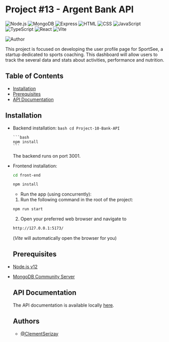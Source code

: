 # Project #13 - Argent Bank API

![Node.js](https://img.shields.io/badge/Node.js-%23339933?style=for-the-badge&logo=node.js&logoColor=white)
![MongoDB](https://img.shields.io/badge/MongoDB-%2347A248?style=for-the-badge&logo=mongodb&logoColor=white)
![Express](https://img.shields.io/badge/Express.js-%23404d59?style=for-the-badge)
![HTML](https://img.shields.io/badge/HTML-%23E34F26?style=for-the-badge&logo=html5&logoColor=white)
![CSS](https://img.shields.io/badge/CSS-%231572B6?style=for-the-badge&logo=css3&logoColor=white)
![JavaScript](https://img.shields.io/badge/JavaScript-%23F7DF1E?style=for-the-badge&logo=javascript&logoColor=black)
![TypeScript](https://img.shields.io/badge/TypeScript-%23007ACC?style=for-the-badge&logo=typescript&logoColor=white)
![React](https://img.shields.io/badge/-React-%23282C34?style=for-the-badge&logo=react&logoColor=%2361DAFB)
![Vite](https://img.shields.io/badge/Vite-%23000000?style=for-the-badge&logo=vite&logoColor=white)

![Author](https://img.shields.io/badge/Author-Cl%C3%A9ment%20Serizay-blue?style=for-the-badge)

This project is focused on developing the user profile page for SportSee, a startup dedicated to sports coaching. This dashboard will allow users to track the several data and stats about activities, performance and nutrition.

## Table of Contents

- [Installation](#installation)
- [Prerequisites](#prerequisites)
- [API Documentation](#api-documentation)

## Installation

- Backend installation:
  `bash
cd Project-10-Bank-API
`

      ```bash
      npm install
      ```

  The backend runs on port 3001.

- Frontend installation:

  ```bash
  cd front-end
  ```

  ```bash
  npm install
  ```

  - Run the app (using concurrently):

  1.  Run the following command in the root of the project:

  ```bash
  npm run start
  ```

  2. Open your preferred web browser and navigate to

  ```bash
  http://127.0.0.1:5173/
  ```

  (_Vite_ will automatically open the browser for you)

  ## Prerequisites

- [Node.js v12](https://nodejs.org/en/)
- [MongoDB Community Server](https://www.mongodb.com/try/download/community)

  ## API Documentation

  The API documentation is available locally [here](http://localhost:3001/api-docs/).

  ## Authors

  - [@ClementSerizay](https://www.linkedin.com/in/cl%C3%A9ment-serizay-044911262/ "Clement Serizay's LinkedIn profile")
